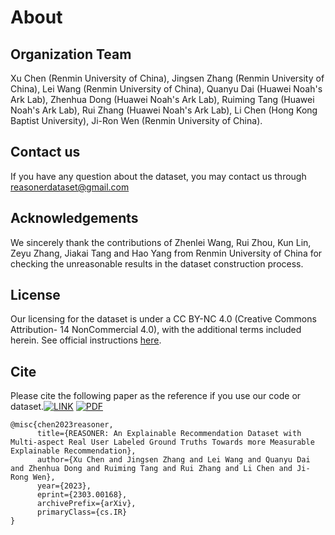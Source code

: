 # About

## Organization Team

Xu Chen (Renmin University of China), Jingsen Zhang (Renmin University of China), Lei Wang (Renmin University of China), Quanyu Dai (Huawei Noah's Ark Lab), Zhenhua Dong (Huawei Noah's Ark Lab), Ruiming Tang (Huawei Noah's Ark Lab), Rui Zhang (Huawei Noah's Ark Lab), Li Chen (Hong Kong Baptist University), Ji-Ron Wen (Renmin University of China).

## Contact us

If you have any question about the dataset, you may contact us through reasonerdataset@gmail.com

## Acknowledgements

We sincerely thank the contributions of Zhenlei Wang, Rui Zhou, Kun Lin, Zeyu Zhang, Jiakai Tang and Hao Yang from Renmin University of China for checking the unreasonable results in the dataset construction process.

## License

Our licensing for the dataset is under a CC BY-NC 4.0 (Creative Commons Attribution-
14 NonCommercial 4.0), with the additional terms included herein. See official instructions [here](https://creativecommons.org/licenses/by-nc/4.0/).

## Cite

Please cite the following paper as the reference if you use our code or dataset.[![LINK](https://img.shields.io/badge/-Paper%20Link-lightgrey)](https://arxiv.org/abs/2303.00168) [![PDF](https://img.shields.io/badge/-PDF-red)](https://arxiv.org/pdf/2303.00168.pdf)
```
@misc{chen2023reasoner,
      title={REASONER: An Explainable Recommendation Dataset with Multi-aspect Real User Labeled Ground Truths Towards more Measurable Explainable Recommendation}, 
      author={Xu Chen and Jingsen Zhang and Lei Wang and Quanyu Dai and Zhenhua Dong and Ruiming Tang and Rui Zhang and Li Chen and Ji-Rong Wen},
      year={2023},
      eprint={2303.00168},
      archivePrefix={arXiv},
      primaryClass={cs.IR}
}
